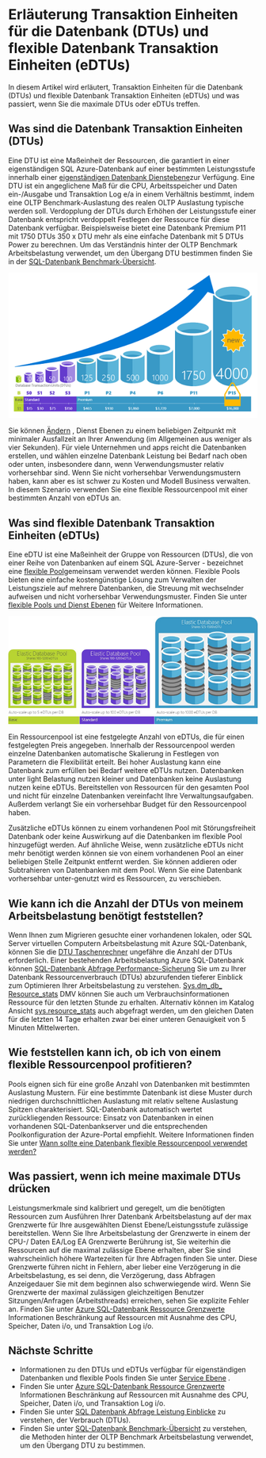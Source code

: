 <properties
    pageTitle="SQL­Datenbank: Was ist eine DTU? | Microsoft Azure"
    description="Grundlegendes zu welche einer Azure SQL-Datenbank ist die Transaktionseinheit."
    keywords="Datenbankoptionen, die Leistung der Datenbank"
    services="sql-database"
    documentationCenter=""
    authors="CarlRabeler"
    manager="jhubbard"
    editor="CarlRabeler"/>

<tags
    ms.service="sql-database"
    ms.devlang="na"
    ms.topic="get-started-article"
    ms.tgt_pltfrm="na"
    ms.workload="NA"
    ms.date="09/06/2016"
    ms.author="carlrab"/>

# <a name="explaining-database-transaction-units-dtus-and-elastic-database-transaction-units-edtus"></a>Erläuterung Transaktion Einheiten für die Datenbank (DTUs) und flexible Datenbank Transaktion Einheiten (eDTUs)

In diesem Artikel wird erläutert, Transaktion Einheiten für die Datenbank (DTUs) und flexible Datenbank Transaktion Einheiten (eDTUs) und was passiert, wenn Sie die maximale DTUs oder eDTUs treffen.  

## <a name="what-are-database-transaction-units-dtus"></a>Was sind die Datenbank Transaktion Einheiten (DTUs)

Eine DTU ist eine Maßeinheit der Ressourcen, die garantiert in einer eigenständigen SQL Azure-Datenbank auf einer bestimmten Leistungsstufe innerhalb einer [eigenständigen Datenbank Dienstebene](sql-database-service-tiers.md#standalone-database-service-tiers-and-performance-levels)zur Verfügung. Eine DTU ist ein angeglichene Maß für die CPU, Arbeitsspeicher und Daten ein-/Ausgabe und Transaktion Log e/a in einem Verhältnis bestimmt, indem eine OLTP Benchmark-Auslastung des realen OLTP Auslastung typische werden soll. Verdopplung der DTUs durch Erhöhen der Leistungsstufe einer Datenbank entspricht verdoppelt Festlegen der Ressource für diese Datenbank verfügbar. Beispielsweise bietet eine Datenbank Premium P11 mit 1750 DTUs 350 x DTU mehr als eine einfache Datenbank mit 5 DTUs Power zu berechnen. Um das Verständnis hinter der OLTP Benchmark Arbeitsbelastung verwendet, um den Übergang DTU bestimmen finden Sie in der [SQL-Datenbank Benchmark-Übersicht](sql-database-benchmark-overview.md).

![Einführung in die SQL-Datenbank: einzelne Datenbank DTUs durch die Ebenen- und Ebene](./media/sql-database-what-is-a-dtu/single_db_dtus.png)

Sie können [Ändern](sql-database-scale-up.md) , Dienst Ebenen zu einem beliebigen Zeitpunkt mit minimaler Ausfallzeit an Ihrer Anwendung (im Allgemeinen aus weniger als vier Sekunden). Für viele Unternehmen und apps reicht die Datenbanken erstellen, und wählen einzelne Datenbank Leistung bei Bedarf nach oben oder unten, insbesondere dann, wenn Verwendungsmuster relativ vorhersehbar sind. Wenn Sie nicht vorhersehbar Verwendungsmustern haben, kann aber es ist schwer zu Kosten und Modell Business verwalten. In diesem Szenario verwenden Sie eine flexible Ressourcenpool mit einer bestimmten Anzahl von eDTUs an.

## <a name="what-are-elastic-database-transaction-units-edtus"></a>Was sind flexible Datenbank Transaktion Einheiten (eDTUs)

Eine eDTU ist eine Maßeinheit der Gruppe von Ressourcen (DTUs), die von einer Reihe von Datenbanken auf einem SQL Azure-Server - bezeichnet eine [flexible Pool](sql-database-elastic-pool.png)gemeinsam verwendet werden können. Flexible Pools bieten eine einfache kostengünstige Lösung zum Verwalten der Leistungsziele auf mehrere Datenbanken, die Streuung mit wechselnder aufweisen und nicht vorhersehbar Verwendungsmuster. Finden Sie unter [flexible Pools und Dienst Ebenen](sql-database-service-tiers.md#elastic-pool-service-tiers-and-performance-in-edtus) für Weitere Informationen.

![Einführung in die SQL-Datenbank: eDTUs durch die Ebenen- und Ebene](./media/sql-database-what-is-a-dtu/sqldb_elastic_pools.png)

Ein Ressourcenpool ist eine festgelegte Anzahl von eDTUs, die für einen festgelegten Preis angegeben. Innerhalb der Ressourcenpool werden einzelne Datenbanken automatische Skalierung in Festlegen von Parametern die Flexibilität erteilt. Bei hoher Auslastung kann eine Datenbank zum erfüllen bei Bedarf weitere eDTUs nutzen. Datenbanken unter light Belastung nutzen kleiner und Datenbanken keine Auslastung nutzen keine eDTUs. Bereitstellen von Ressourcen für den gesamten Pool und nicht für einzelne Datenbanken vereinfacht Ihre Verwaltungsaufgaben. Außerdem verlangt Sie ein vorhersehbar Budget für den Ressourcenpool haben.

Zusätzliche eDTUs können zu einem vorhandenen Pool mit Störungsfreiheit Datenbank oder keine Auswirkung auf die Datenbanken im flexible Pool hinzugefügt werden. Auf ähnliche Weise, wenn zusätzliche eDTUs nicht mehr benötigt werden können sie von einem vorhandenen Pool an einer beliebigen Stelle Zeitpunkt entfernt werden. Sie können addieren oder Subtrahieren von Datenbanken mit dem Pool. Wenn Sie eine Datenbank vorhersehbar unter-genutzt wird es Ressourcen, zu verschieben.

## <a name="how-can-i-determine-the-number-of-dtus-needed-by-my-workload"></a>Wie kann ich die Anzahl der DTUs von meinem Arbeitsbelastung benötigt feststellen?

Wenn Ihnen zum Migrieren gesuchte einer vorhandenen lokalen, oder SQL Server virtuellen Computern Arbeitsbelastung mit Azure SQL-Datenbank, können Sie die [DTU Taschenrechner](http://dtucalculator.azurewebsites.net/) ungefähre die Anzahl der DTUs erforderlich. Einer bestehenden Arbeitsbelastung Azure SQL-Datenbank können [SQL-Datenbank Abfrage Performance-Sicherung](sql-database-query-performance.md) Sie um zu Ihrer Datenbank Ressourcenverbrauch (DTUs) abzurufenden tieferer Einblick zum Optimieren Ihrer Arbeitsbelastung zu verstehen. [Sys.dm_db_ Resource_stats](https://msdn.microsoft.com/library/dn800981.aspx) DMV können Sie auch um Verbrauchsinformationen Ressource für den letzten Stunde zu erhalten. Alternativ können im Katalog Ansicht [sys.resource_stats](http://msdn.microsoft.com/library/dn269979.aspx) auch abgefragt werden, um den gleichen Daten für die letzten 14 Tage erhalten zwar bei einer unteren Genauigkeit von 5 Minuten Mittelwerten.

## <a name="how-do-i-know-if-i-could-benefit-from-an-elastic-pool-of-resources"></a>Wie feststellen kann ich, ob ich von einem flexible Ressourcenpool profitieren?

Pools eignen sich für eine große Anzahl von Datenbanken mit bestimmten Auslastung Mustern. Für eine bestimmte Datenbank ist diese Muster durch niedrigen durchschnittlichen Auslastung mit relativ seltene Auslastung Spitzen charakterisiert. SQL-Datenbank automatisch wertet zurückliegenden Ressource: Einsatz von Datenbanken in einen vorhandenen SQL-Datenbankserver und die entsprechenden Poolkonfiguration der Azure-Portal empfiehlt. Weitere Informationen finden Sie unter [Wann sollte eine Datenbank flexible Ressourcenpool verwendet werden?](sql-database-elastic-pool-guidance.md)

## <a name="what-happens-when-i-hit-my-maximum-dtus"></a>Was passiert, wenn ich meine maximale DTUs drücken

Leistungsmerkmale sind kalibriert und geregelt, um die benötigten Ressourcen zum Ausführen Ihrer Datenbank Arbeitsbelastung auf der max Grenzwerte für Ihre ausgewählten Dienst Ebene/Leistungsstufe zulässige bereitstellen. Wenn Sie Ihre Arbeitsbelastung der Grenzwerte in einem der CPU-/ Daten EA/Log EA Grenzwerte Berührung ist, Sie weiterhin die Ressourcen auf die maximal zulässige Ebene erhalten, aber Sie sind wahrscheinlich höhere Wartezeiten für Ihre Abfragen finden Sie unter. Diese Grenzwerte führen nicht in Fehlern, aber lieber eine Verzögerung in die Arbeitsbelastung, es sei denn, die Verzögerung, dass Abfragen Anzeigedauer Sie mit dem beginnen also schwerwiegende wird. Wenn Sie Grenzwerte der maximal zulässigen gleichzeitigen Benutzer Sitzungen/Anfragen (Arbeitsthreads) erreichen, sehen Sie explizite Fehler an. Finden Sie unter [Azure SQL-Datenbank Ressource Grenzwerte](sql-database-resource-limits.md) Informationen Beschränkung auf Ressourcen mit Ausnahme des CPU, Speicher, Daten i/o, und Transaktion Log i/o.

## <a name="next-steps"></a>Nächste Schritte

- Informationen zu den DTUs und eDTUs verfügbar für eigenständigen Datenbanken und flexible Pools finden Sie unter [Service Ebene](sql-database-service-tiers.md) .
- Finden Sie unter [Azure SQL-Datenbank Ressource Grenzwerte](sql-database-resource-limits.md) Informationen Beschränkung auf Ressourcen mit Ausnahme des CPU, Speicher, Daten i/o, und Transaktion Log i/o.
- Finden Sie unter [SQL Datenbank Abfrage Leistung Einblicke](sql-database-query-performance.md) zu verstehen, der Verbrauch (DTUs).
- Finden Sie unter [SQL-Datenbank Benchmark-Übersicht](sql-database-benchmark-overview.md) zu verstehen, die Methoden hinter der OLTP Benchmark Arbeitsbelastung verwendet, um den Übergang DTU zu bestimmen.